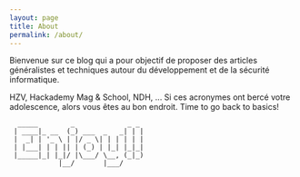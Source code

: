 ```yaml
---
layout: page
title: About
permalink: /about/
---
```


Bienvenue sur ce blog qui a pour objectif de proposer des articles généralistes et techniques autour du développement et de la sécurité informatique.  
  
HZV, Hackademy Mag & School, NDH, ... Si ces acronymes ont bercé votre adolescence, alors vous êtes au bon endroit.
Time to go back to basics!

```
  _____        _             _ _
 | ____|_ __  (_) ___  _   _| | |
 |  _| | '_ \ | |/ _ \| | | | | |
 | |___| | | || | (_) | |_| |_|_|
 |_____|_| |_|/ |\___/ \__, (_|_)
            |__/       |___/
```